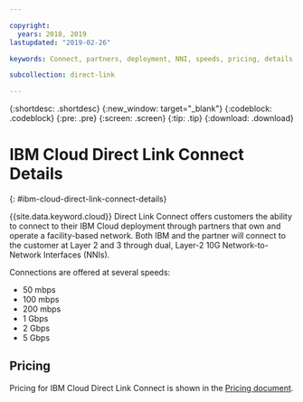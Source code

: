 ```yaml
---

copyright:
  years: 2018, 2019
lastupdated: "2019-02-26"

keywords: Connect, partners, deployment, NNI, speeds, pricing, details

subcollection: direct-link

---
```


{:shortdesc: .shortdesc}
{:new_window: target="_blank"}
{:codeblock: .codeblock}
{:pre: .pre}
{:screen: .screen}
{:tip: .tip}
{:download: .download}

# IBM Cloud Direct Link Connect Details
{: #ibm-cloud-direct-link-connect-details}

{{site.data.keyword.cloud}} Direct Link Connect offers customers the ability to connect to their IBM Cloud deployment through partners that own and operate a facility-based network. Both IBM and the partner will connect to the customer at Layer 2 and 3 through dual, Layer-2 10G Network-to-Network Interfaces (NNIs).

Connections are offered at several speeds:

* 50 mbps
* 100 mbps
* 200 mbps
* 1 Gbps
* 2 Gbps
* 5 Gbps

## Pricing

Pricing for IBM Cloud Direct Link Connect is shown in the [Pricing document](/docs/infrastructure/direct-link?topic=direct-link-pricing-for-direct-link-connect).

